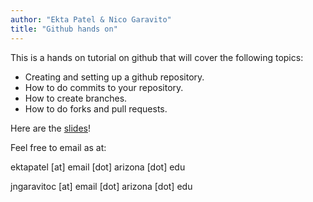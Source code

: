 ```yaml
---
author: "Ekta Patel & Nico Garavito"
title: "Github hands on"
---
```



This is a hands on tutorial on github that will cover
the following topics:


- Creating and setting up a github repository.
- How to do commits to your repository.
- How to create branches.
- How to do forks and pull requests.


 Here are the [slides](/downloads/2017/github_hands_on.pdf)!


Feel free to email as at:

ektapatel [at] email [dot] arizona [dot] edu

jngaravitoc [at] email [dot] arizona [dot] edu

